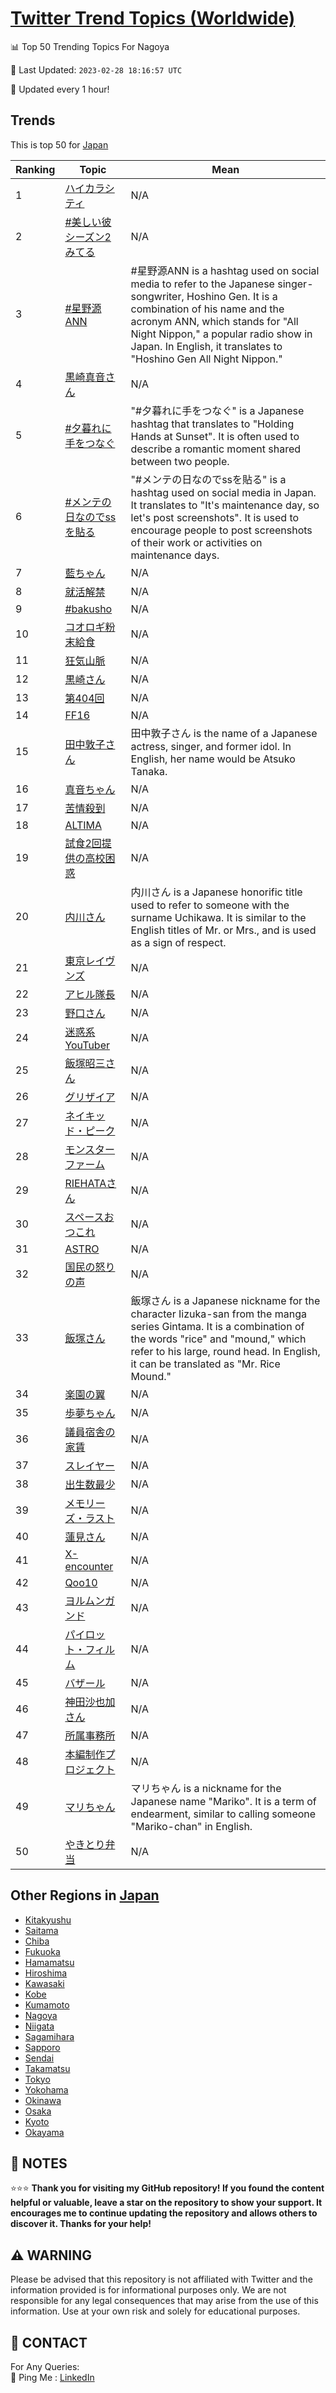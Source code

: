[Twitter Trend Topics (Worldwide)](https://github.com/ErcinDedeoglu/Twitter-Trend-Topics)
==========


📊 Top 50 Trending Topics For Nagoya

📆 Last Updated: `2023-02-28 18:16:57 UTC`

🔧 Updated every 1 hour!


## Trends

This is top 50 for [Japan](</Japan>)

| Ranking | Topic | Mean |
| ------- | ------------ | ------------ |
| 1 | [ハイカラシティ](http://twitter.com/search?q=%e3%83%8f%e3%82%a4%e3%82%ab%e3%83%a9%e3%82%b7%e3%83%86%e3%82%a3) | N/A |
| 2 | [#美しい彼シーズン2みてる](http://twitter.com/search?q=%23%e7%be%8e%e3%81%97%e3%81%84%e5%bd%bc%e3%82%b7%e3%83%bc%e3%82%ba%e3%83%b32%e3%81%bf%e3%81%a6%e3%82%8b) | N/A |
| 3 | [#星野源ANN](http://twitter.com/search?q=%23%e6%98%9f%e9%87%8e%e6%ba%90ANN) | #星野源ANN is a hashtag used on social media to refer to the Japanese singer-songwriter, Hoshino Gen. It is a combination of his name and the acronym ANN, which stands for "All Night Nippon," a popular radio show in Japan. In English, it translates to "Hoshino Gen All Night Nippon." |
| 4 | [黒崎真音さん](http://twitter.com/search?q=%e9%bb%92%e5%b4%8e%e7%9c%9f%e9%9f%b3%e3%81%95%e3%82%93) | N/A |
| 5 | [#夕暮れに手をつなぐ](http://twitter.com/search?q=%23%e5%a4%95%e6%9a%ae%e3%82%8c%e3%81%ab%e6%89%8b%e3%82%92%e3%81%a4%e3%81%aa%e3%81%90) | "#夕暮れに手をつなぐ" is a Japanese hashtag that translates to "Holding Hands at Sunset". It is often used to describe a romantic moment shared between two people. |
| 6 | [#メンテの日なのでssを貼る](http://twitter.com/search?q=%23%e3%83%a1%e3%83%b3%e3%83%86%e3%81%ae%e6%97%a5%e3%81%aa%e3%81%ae%e3%81%a7ss%e3%82%92%e8%b2%bc%e3%82%8b) | "#メンテの日なのでssを貼る" is a hashtag used on social media in Japan. It translates to "It's maintenance day, so let's post screenshots". It is used to encourage people to post screenshots of their work or activities on maintenance days. |
| 7 | [藍ちゃん](http://twitter.com/search?q=%e8%97%8d%e3%81%a1%e3%82%83%e3%82%93) | N/A |
| 8 | [就活解禁](http://twitter.com/search?q=%e5%b0%b1%e6%b4%bb%e8%a7%a3%e7%a6%81) | N/A |
| 9 | [#bakusho](http://twitter.com/search?q=%23bakusho) | N/A |
| 10 | [コオロギ粉末給食](http://twitter.com/search?q=%e3%82%b3%e3%82%aa%e3%83%ad%e3%82%ae%e7%b2%89%e6%9c%ab%e7%b5%a6%e9%a3%9f) | N/A |
| 11 | [狂気山脈](http://twitter.com/search?q=%e7%8b%82%e6%b0%97%e5%b1%b1%e8%84%88) | N/A |
| 12 | [黒崎さん](http://twitter.com/search?q=%e9%bb%92%e5%b4%8e%e3%81%95%e3%82%93) | N/A |
| 13 | [第404回](http://twitter.com/search?q=%e7%ac%ac404%e5%9b%9e) | N/A |
| 14 | [FF16](http://twitter.com/search?q=FF16) | N/A |
| 15 | [田中敦子さん](http://twitter.com/search?q=%e7%94%b0%e4%b8%ad%e6%95%a6%e5%ad%90%e3%81%95%e3%82%93) | 田中敦子さん is the name of a Japanese actress, singer, and former idol. In English, her name would be Atsuko Tanaka. |
| 16 | [真音ちゃん](http://twitter.com/search?q=%e7%9c%9f%e9%9f%b3%e3%81%a1%e3%82%83%e3%82%93) | N/A |
| 17 | [苦情殺到](http://twitter.com/search?q=%e8%8b%a6%e6%83%85%e6%ae%ba%e5%88%b0) | N/A |
| 18 | [ALTIMA](http://twitter.com/search?q=ALTIMA) | N/A |
| 19 | [試食2回提供の高校困惑](http://twitter.com/search?q=%e8%a9%a6%e9%a3%9f2%e5%9b%9e%e6%8f%90%e4%be%9b%e3%81%ae%e9%ab%98%e6%a0%a1%e5%9b%b0%e6%83%91) | N/A |
| 20 | [内川さん](http://twitter.com/search?q=%e5%86%85%e5%b7%9d%e3%81%95%e3%82%93) | 内川さん is a Japanese honorific title used to refer to someone with the surname Uchikawa. It is similar to the English titles of Mr. or Mrs., and is used as a sign of respect. |
| 21 | [東京レイヴンズ](http://twitter.com/search?q=%e6%9d%b1%e4%ba%ac%e3%83%ac%e3%82%a4%e3%83%b4%e3%83%b3%e3%82%ba) | N/A |
| 22 | [アヒル隊長](http://twitter.com/search?q=%e3%82%a2%e3%83%92%e3%83%ab%e9%9a%8a%e9%95%b7) | N/A |
| 23 | [野口さん](http://twitter.com/search?q=%e9%87%8e%e5%8f%a3%e3%81%95%e3%82%93) | N/A |
| 24 | [迷惑系YouTuber](http://twitter.com/search?q=%e8%bf%b7%e6%83%91%e7%b3%bbYouTuber) | N/A |
| 25 | [飯塚昭三さん](http://twitter.com/search?q=%e9%a3%af%e5%a1%9a%e6%98%ad%e4%b8%89%e3%81%95%e3%82%93) | N/A |
| 26 | [グリザイア](http://twitter.com/search?q=%e3%82%b0%e3%83%aa%e3%82%b6%e3%82%a4%e3%82%a2) | N/A |
| 27 | [ネイキッド・ピーク](http://twitter.com/search?q=%e3%83%8d%e3%82%a4%e3%82%ad%e3%83%83%e3%83%89%e3%83%bb%e3%83%94%e3%83%bc%e3%82%af) | N/A |
| 28 | [モンスターファーム](http://twitter.com/search?q=%e3%83%a2%e3%83%b3%e3%82%b9%e3%82%bf%e3%83%bc%e3%83%95%e3%82%a1%e3%83%bc%e3%83%a0) | N/A |
| 29 | [RIEHATAさん](http://twitter.com/search?q=RIEHATA%e3%81%95%e3%82%93) | N/A |
| 30 | [スペースおつこれ](http://twitter.com/search?q=%e3%82%b9%e3%83%9a%e3%83%bc%e3%82%b9%e3%81%8a%e3%81%a4%e3%81%93%e3%82%8c) | N/A |
| 31 | [ASTRO](http://twitter.com/search?q=ASTRO) | N/A |
| 32 | [国民の怒りの声](http://twitter.com/search?q=%e5%9b%bd%e6%b0%91%e3%81%ae%e6%80%92%e3%82%8a%e3%81%ae%e5%a3%b0) | N/A |
| 33 | [飯塚さん](http://twitter.com/search?q=%e9%a3%af%e5%a1%9a%e3%81%95%e3%82%93) | 飯塚さん is a Japanese nickname for the character Iizuka-san from the manga series Gintama. It is a combination of the words "rice" and "mound," which refer to his large, round head. In English, it can be translated as "Mr. Rice Mound." |
| 34 | [楽園の翼](http://twitter.com/search?q=%e6%a5%bd%e5%9c%92%e3%81%ae%e7%bf%bc) | N/A |
| 35 | [歩夢ちゃん](http://twitter.com/search?q=%e6%ad%a9%e5%a4%a2%e3%81%a1%e3%82%83%e3%82%93) | N/A |
| 36 | [議員宿舎の家賃](http://twitter.com/search?q=%e8%ad%b0%e5%93%a1%e5%ae%bf%e8%88%8e%e3%81%ae%e5%ae%b6%e8%b3%83) | N/A |
| 37 | [スレイヤー](http://twitter.com/search?q=%e3%82%b9%e3%83%ac%e3%82%a4%e3%83%a4%e3%83%bc) | N/A |
| 38 | [出生数最少](http://twitter.com/search?q=%e5%87%ba%e7%94%9f%e6%95%b0%e6%9c%80%e5%b0%91) | N/A |
| 39 | [メモリーズ・ラスト](http://twitter.com/search?q=%e3%83%a1%e3%83%a2%e3%83%aa%e3%83%bc%e3%82%ba%e3%83%bb%e3%83%a9%e3%82%b9%e3%83%88) | N/A |
| 40 | [蓮見さん](http://twitter.com/search?q=%e8%93%ae%e8%a6%8b%e3%81%95%e3%82%93) | N/A |
| 41 | [X-encounter](http://twitter.com/search?q=X-encounter) | N/A |
| 42 | [Qoo10](http://twitter.com/search?q=Qoo10) | N/A |
| 43 | [ヨルムンガンド](http://twitter.com/search?q=%e3%83%a8%e3%83%ab%e3%83%a0%e3%83%b3%e3%82%ac%e3%83%b3%e3%83%89) | N/A |
| 44 | [パイロット・フィルム](http://twitter.com/search?q=%e3%83%91%e3%82%a4%e3%83%ad%e3%83%83%e3%83%88%e3%83%bb%e3%83%95%e3%82%a3%e3%83%ab%e3%83%a0) | N/A |
| 45 | [バザール](http://twitter.com/search?q=%e3%83%90%e3%82%b6%e3%83%bc%e3%83%ab) | N/A |
| 46 | [神田沙也加さん](http://twitter.com/search?q=%e7%a5%9e%e7%94%b0%e6%b2%99%e4%b9%9f%e5%8a%a0%e3%81%95%e3%82%93) | N/A |
| 47 | [所属事務所](http://twitter.com/search?q=%e6%89%80%e5%b1%9e%e4%ba%8b%e5%8b%99%e6%89%80) | N/A |
| 48 | [本編制作プロジェクト](http://twitter.com/search?q=%e6%9c%ac%e7%b7%a8%e5%88%b6%e4%bd%9c%e3%83%97%e3%83%ad%e3%82%b8%e3%82%a7%e3%82%af%e3%83%88) | N/A |
| 49 | [マリちゃん](http://twitter.com/search?q=%e3%83%9e%e3%83%aa%e3%81%a1%e3%82%83%e3%82%93) | マリちゃん is a nickname for the Japanese name "Mariko". It is a term of endearment, similar to calling someone "Mariko-chan" in English. |
| 50 | [やきとり弁当](http://twitter.com/search?q=%e3%82%84%e3%81%8d%e3%81%a8%e3%82%8a%e5%bc%81%e5%bd%93) | N/A |



## Other Regions in [Japan](</Japan>)

* [Kitakyushu](</Japan/Kitakyushu.md>)
* [Saitama](</Japan/Saitama.md>)
* [Chiba](</Japan/Chiba.md>)
* [Fukuoka](</Japan/Fukuoka.md>)
* [Hamamatsu](</Japan/Hamamatsu.md>)
* [Hiroshima](</Japan/Hiroshima.md>)
* [Kawasaki](</Japan/Kawasaki.md>)
* [Kobe](</Japan/Kobe.md>)
* [Kumamoto](</Japan/Kumamoto.md>)
* [Nagoya](</Japan/Nagoya.md>)
* [Niigata](</Japan/Niigata.md>)
* [Sagamihara](</Japan/Sagamihara.md>)
* [Sapporo](</Japan/Sapporo.md>)
* [Sendai](</Japan/Sendai.md>)
* [Takamatsu](</Japan/Takamatsu.md>)
* [Tokyo](</Japan/Tokyo.md>)
* [Yokohama](</Japan/Yokohama.md>)
* [Okinawa](</Japan/Okinawa.md>)
* [Osaka](</Japan/Osaka.md>)
* [Kyoto](</Japan/Kyoto.md>)
* [Okayama](</Japan/Okayama.md>)



## 📝 NOTES

⭐⭐⭐ **Thank you for visiting my GitHub repository! If you found the content helpful or valuable, leave a star on the repository to show your support. It encourages me to continue updating the repository and allows others to discover it. Thanks for your help!**


## ⚠️ WARNING

Please be advised that this repository is not affiliated with Twitter and the information provided is for informational purposes only. We are not responsible for any legal consequences that may arise from the use of this information. Use at your own risk and solely for educational purposes.


## 📨 CONTACT

 For Any Queries:  
            🏓 Ping Me : [LinkedIn](https://www.linkedin.com/in/ercindedeoglu/)
